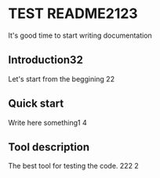 # TEST README2123
 It's good time to start writing documentation

## Introduction32
Let's start from the beggining
22
## Quick start
Write here something1
4
## Tool description
The best tool for testing the code.
222
2
